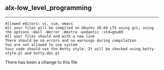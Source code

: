 ## alx-low_level_programming
___
```
Allowed editors: vi, vim, emacs
All your files will be compiled on Ubuntu 20.04 LTS using gcc, using the options -Wall -Werror -Wextra -pedantic -std=gnu89
All your files should end with a new line
There should be no errors and no warnings during compilation
You are not allowed to use system
Your code should use the Betty style. It will be checked using betty-style.pl and betty-doc.pl
```

There has been a change to this file
